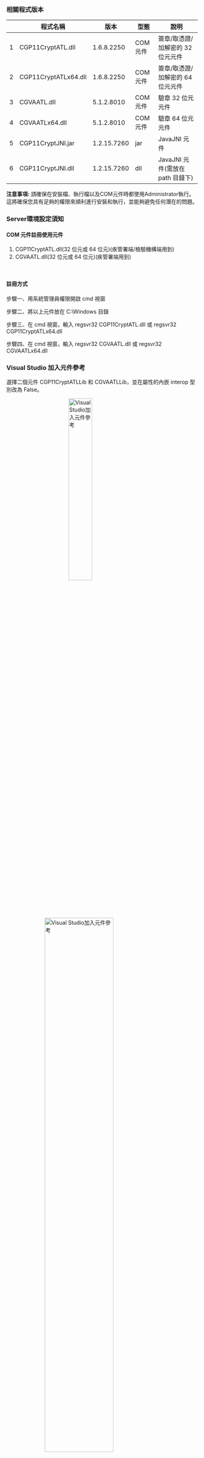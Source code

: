 ### 相關程式版本
<table class="grid rwd-table">
  <thead>
    <tr>
      <th></th>
      <th>程式名稱</th>
      <th>版本</th>
      <th>型態</th>
      <th>說明</th>
    </tr>
  </thead>
  <tbody>
    <tr>
      <td>1</td>
      <td>CGP11CryptATL.dll</td>
      <td>1.6.8.2250</td>
      <td>COM 元件</td>
      <td>簽章/取憑證/加解密的 32 位元元件</td>
    </tr>
    <tr>
      <td>2</td>
      <td>CGP11CryptATLx64.dll</td>
      <td>1.6.8.2250</td>
      <td>COM 元件</td>
      <td>簽章/取憑證/加解密的 64 位元元件</td>
    </tr>
    <tr>
      <td>3</td>
      <td>CGVAATL.dll</td>
      <td>5.1.2.8010</td>
      <td>COM 元件</td>
      <td>驗章 32 位元元件</td>
    </tr>
    <tr>
      <td>4</td>
      <td>CGVAATLx64.dll</td>
      <td>5.1.2.8010</td>
      <td>COM 元件</td>
      <td>驗章 64 位元元件</td>
    </tr>
    <tr>
      <td>5</td>
      <td>CGP11CryptJNI.jar</td>
      <td>1.2.15.7260</td>
      <td>jar</td>
      <td>JavaJNI 元件</td>
    </tr>
    <tr>
      <td>6</td>
      <td>CGP11CryptJNI.dll</td>
      <td>1.2.15.7260</td>
      <td>dll</td>
      <td>JavaJNI 元件(需放在 path 目錄下)</td>
    </tr>
  </tbody>
</table>

**注意事項:**
請確保在安裝檔、執行檔以及COM元件時都使用Administrator執行。這將確保您具有足夠的權限來順利進行安裝和執行，並能夠避免任何潛在的問題。
<br>

### Server環境設定須知
#### COM 元件註冊使用元件
1. CGP11CryptATL.dll(32 位元或 64 位元)(疾管署端/檢驗機構端用到)
2. CGVAATL.dll(32 位元或 64 位元)(疾管署端用到)
<br>

#### 註冊方式
步驟一、用系統管理員權限開啟 cmd 視窗

步驟二、將以上元件放在 C:\Windows 目錄

步驟三、在 cmd 視窗，輸入 regsvr32 CGP11CryptATL.dll 或 regsvr32 CGP11CryptATLx64.dll

步驟四、在 cmd 視窗，輸入 regsvr32 CGVAATL.dll 或 regsvr32 CGVAATLx64.dll
<br>

### Visual Studio 加入元件參考
<div style="clear:both;">
<p>選擇二個元件 CGP11CryptATLLib 和 CGVAATLLib，並在屬性的內嵌 interop 型別改為 False。</p>
<img class="figure-img img-responsive img-rounded center-block" src="Visual Studio加入元件參考1.png" alt="Visual Studio加入元件參考" style="display: block;margin-left: auto;margin-right: auto;width: 35%;"/>

<img class="figure-img img-responsive img-rounded center-block" src="Visual Studio加入元件參考2.png" alt="Visual Studio加入元件參考" style="display: block;margin-left: auto;margin-right: auto;width: 60%;"/>
</div>
<br>

### Visual Studio 組態管理員
<div style="clear:both;">
<p>若參考的是 32 位元元件，請在組態管理員新增 x86 平台，並指定 x86 平台。若參考的是 64 位元元件，請在組態管理員新增 x64 平台，並指定 x64 平台。</p>
<img class="figure-img img-responsive img-rounded center-block" src="Visual Studio加入元件參考3.png" alt="Visual Studio加入元件參考" style="display: block;margin-left: auto;margin-right: auto;width: 60%;"/>
</div>
<br>

### JavaJNI 使用元件
#### CGP11CryptJNI.dll(32 位元或 64 位元)(檢驗機構端用到)請根據作業系統的位元版本，決定放 32 或 64 位元 dll，放在 C:\Windows
#### CGP11CryptJNI.jar 
<br>

### CGP11CryptATL元件API
**CGP11CryptATL 參數符號** 


#### Common Flags

<table class="grid rwd-table">
  <tr>
    <td>參數符號</td>
    <td>對應值</td>
  </tr>
    <tr>
    <td>CG_FLAG_DETACHMSG</td>
    <td>0x00004000</td>
  </tr>
  <tr>
    <td>CG_ALGOR_SHA256</td>
    <td>0x04</td>
  </tr>
</table>
<br>

#### Key Generation Flags

<table class="grid rwd-table">
  <tr>
    <td>參數符號</td>
    <td>對應值</td>
  </tr>
 <tr>
    <td>CG_KU_NON_REPUDIATION</td>
    <td>0x0040</td>
  </tr>
</table>
<br>



#### CryptParsePKCS12

<table class="grid rwd-table">
  <tr>
    <td><strong>函式宣告</strong></td>
    <td>int CryptParsePKCS12 (string pfxpath, string bpass, string bkeypass);</td>
  </tr>
  <tr>
    <td><strong>函式說明</strong></td>
    <td>解析 PFX 格式之憑證檔</td>
  </tr>
  <tr>
    <td><strong>參數</strong></td>
    <td>
      <ul>
        <li>pfxpath: [in] PFX 檔案路徑</li>
        <li>bpass: [in] PFX 的密碼</li>
        <li>strKeyPass: [in] 金鑰密碼<br>解開私鑰的密碼。若私鑰為未加密過的 key，則此欄位應為 NULL。</li>
      </ul>
    </td>
  </tr>
  <tr>
    <td><strong>回傳值</strong></td>
    <td>執行結果。</td>
  </tr>
  <tr>
    <td><strong>錯誤訊息處理</strong></td>
    <td>呼叫 GetErrorCode 回傳錯誤代碼。</td>
  </tr>
  <tr>
    <td><strong>其他回傳值</strong></td>
    <td>請參考 ErrorCode。</td>
  </tr>
  <tr>
    <td><strong>參考</strong></td>
    <td></td>
  </tr>
</table>
<br>


#### P12Sign

<table class="grid rwd-table">
  <tr>
    <td><strong>函式宣告</strong></td>
    <td>string P12Sign(string pfxpath, string password, string data, int iFlags, int iKeyUsage, int iHashFlag);</td>
  </tr>
  <tr>
    <td><strong>函式說明</strong></td>
    <td>取 PFX 憑證中的金鑰作簽章</td>
  </tr>
  <tr>
    <td><strong>參數</strong></td>
    <td>
      <ul>
        <li>pfxpath: [in] PFX 路徑</li>
        <li>password: [in] PFX 保護密碼</li>
        <li>data: [in] 欲簽章的資料</li>
        <li>iFlags: [in] 簽章參數。<br>
          附加憑證選項:<br>
          (預設:加入簽章憑證)<br>
          - CG_FLAG_CERT_NOATTACH: 不加入憑證<br>
          - CG_FLAG_CERT_ATTACHALL: 加入憑證路徑上的所有憑證<br>
          簽章原始訊息選項:<br>
          (預設:加入原始訊息)<br>
          - CG_FLAG_DETACHMSG: 不加入簽章原始訊息<br>
          不同選項的參數值可以 bit-wise OR 組合使用，但同一選項內的參數值不可同時使用。</li>
        <li>iKeyUsage: [in] 金鑰使用方式<br>
          - CG_KU_DIGITAL_SIGNATURE<br>
          - CG_KU_NON_REPUDIATION<br>
          - CG_KU_KEY_ENCIPHERMENT<br>
          - CG_KU_DATA_ENCIPHERMENT<br>
          - CG_KU_KEY_AGREEMENT<br>
          - CG_KU_KEY_CERT_SIGN<br>
          - CG_KU_CRL_SIGN<br>
          - CG_KU_ENCIPHER_ONLY<br>
          - CG_KU_DECIPHER_ONLY<br>
          不同選項的參數值可以 bit-wise OR 組合使用，但同一選項內的參數值不可同時使用，預設值為不指定。</li>
        <li>iHashFlag: [in] 指定待簽資料所使用的雜湊演算法<br>
          預設填 0 為 CG_ALGOR_SHA1<br>
          - CG_ALGOR_MD5: 0x01<br>
          - CG_ALGOR_SHA1 : 0x02<br>
          - CG_ALGOR_SHA256: 0x04<br>
          - CG_ALGOR_SHA384: 0x05<br>
          - CG_ALGOR_SHA512: 0x06</li>
      </ul>
    </td>
  </tr>
  <tr>
    <td><strong>回傳值</strong></td>
    <td>簽章值</td>
  </tr>
  <tr>
    <td><strong>錯誤訊息處理</strong></td>
    <td>呼叫 GetErrorCode 回傳錯誤代碼。<br>CG_RTN_SUCCESS: 成功<br>其他回傳值請參考 ErrorCode。</td>
  </tr>
  <tr>
    <td><strong>參考</strong></td>
    <td></td>
  </tr>
</table>
<br>

#### CGCrypt_CertGetSubjectDirectoryAttrs

<table class="grid rwd-table">
  <tr>
    <td><strong>函式宣告</strong></td>
    <td>String CGCrypt_CertGetSubjectDirectoryAttrs (string sCert, string sOID, int iFlags);</td>
  </tr>
  <tr>
    <td><strong>函式說明</strong></td>
    <td>根據 OID 取得憑證擴充欄位資訊。</td>
  </tr>
  <tr>
    <td><strong>參數</strong></td>
    <td>
      <ul>
        <li>sCert: [in] base64 格式的 X509 憑證。</li>
        <li>sOID: [in] oid 字串。</li>
        <li>iFlags: [in] 保留參數，填 0。</li>
      </ul>
    </td>
  </tr>
  <tr>
    <td><strong>回傳值</strong></td>
    <td>憑證擴充欄位資訊</td>
  </tr>
  <tr>
    <td><strong>錯誤訊息處理</strong></td>
    <td>呼叫 GetErrorCode 回傳錯誤代碼。<br>其他回傳值請參考 ErrorCode。</td>
  </tr>
  <tr>
    <td><strong>參考</strong></td>
    <td></td>
  </tr>
</table>
<br>




### CGP11CryptJNI 元件 API

#### P12Sign

<table class="grid rwd-table">
  <tr>
    <td><strong>函式宣告</strong></td>
    <td>String P12Sign(String pfxpath, String password, byte[] data, int iFlags, int iKeyUsage, int iHashFlag);</td>
  </tr>
  <tr>
    <td><strong>函式說明</strong></td>
    <td>取 PFX 憑證中的金鑰作簽章</td>
  </tr>
  <tr>
    <td><strong>參數</strong></td>
    <td>
      <ul>
        <li>pfxpath: [in] PFX 路徑</li>
        <li>password: [in] PFX 保護密碼</li>
        <li>data: [in] 欲簽章的資料</li>
        <li>iFlags: [in] 簽章參數。<br>
          附加憑證選項:(預設:加入簽章憑證)<br>
          - CG_FLAG_CERT_NOATTACH: 不加入憑證<br>
          - CG_FLAG_CERT_ATTACHALL: 加入憑證路徑上的所有憑證<br>
          原始訊息選項:(預設:加入原始訊息)<br>
          - CG_FLAG_DETACHMSG: 不加入簽章原始訊息<br>
          不同選項的參數值可以 bit-wise OR 組合使用，但同一選項內的參數值不可同時使用。</li>
        <li>iKeyUsage: [in] 金鑰使用方式<br>
          - CG_KU_DIGITAL_SIGNATURE<br>
          - CG_KU_NON_REPUDIATION<br>
          - CG_KU_KEY_ENCIPHERMENT<br>
          - CG_KU_DATA_ENCIPHERMENT<br>
          - CG_KU_KEY_AGREEMENT<br>
          - CG_KU_KEY_CERT_SIGN<br>
          - CG_KU_CRL_SIGN<br>
          - CG_KU_ENCIPHER_ONLY<br>
          - CG_KU_DECIPHER_ONLY<br>
          不同選項的參數值可以 bit-wise OR 組合使用，但同一選項內的參數值不可同時使用，預設值為不指定。</li>
        <li>iHashFlag: [in] 指定待簽資料所使用的雜湊演算法。<br>
          預設填 0 為 CG_ALGOR_SHA1<br>
          - CG_ALGOR_MD5: 0x01<br>
          - CG_ALGOR_SHA1: 0x02<br>
          - CG_ALGOR_SHA256: 0x04<br>
          - CG_ALGOR_SHA384: 0x05<br>
          - CG_ALGOR_SHA512: 0x06</li>
      </ul>
    </td>
  </tr>
  <tr>
    <td><strong>回傳值</strong></td>
    <td>簽章值</td>
  </tr>
  <tr>
    <td><strong>錯誤訊息處理</strong></td>
    <td>呼叫 GetErrorCode 回傳錯誤代碼。<br>
      其他回傳值請參考 ErrorCode。</td>
  </tr>
  <tr>
    <td><strong>參考</strong></td>
    <td></td>
  </tr>
</table>
<br>

#### CryptParsePKCS12

<table class="grid rwd-table">
  <tr>
    <td><strong>函式宣告</strong></td>
    <td>int CryptParsePKCS12(BSTR pfxpath, BSTR bpass, BSTR bkeypass);</td>
  </tr>
  <tr>
    <td><strong>函式說明</strong></td>
    <td>解析 PFX 格式之憑證檔</td>
  </tr>
  <tr>
    <td><strong>參數</strong></td>
    <td>
      pfxpath: [in] PFX 檔案路徑<br>
      bpass: [in] PFX 的密碼<br>
      bkeypass: [in] 金鑰密碼<br>
      解開私鑰的密碼。若私鑰為未加密過的 key，則此欄位應為 NULL。
    </td>
  </tr>
  <tr>
    <td><strong>回傳值</strong></td>
    <td>執行結果</td>
  </tr>
  <tr>
    <td><strong>錯誤訊息處理</strong></td>
    <td>回傳值請參考 ErrorCode。</td>
  </tr>
  <tr>
    <td><strong>參考</strong></td>
    <td></td>
  </tr>
</table>
<br>

#### 錯誤碼列表

<table class="grid rwd-table">
    <tr>
        <th>錯誤訊息代碼</th>
        <th>錯誤訊息提示</th>
        <th>說明</th>
    </tr>
     <tr>
            <td>0</td>
            <td>CG_RTN_SUCCESS</td>
            <td>成功</td>
        </tr>
        <tr>
            <td>5001</td>
            <td>CG_RTN_ERROR</td>
            <td>一般錯誤</td>
        </tr>
        <tr>
            <td>5002</td>
            <td>CG_RTN_MEMALLOC_ERROR</td>
            <td>配置記憶體發生錯誤</td>
        </tr>
        <tr>
            <td>5003</td>
            <td>CG_RTN_BUFFER_TOO_SMALL</td>
            <td>空間不足</td>
        </tr>
        <tr>
            <td>5004</td>
            <td>CG_RTN_FUNCTION_UNSUPPORT</td>
            <td>未支援功能</td>
        </tr>
        <tr>
            <td>5005</td>
            <td>CG_RTN_INVALID_PARAM</td>
            <td>錯誤的參數</td>
        </tr>
        <tr>
            <td>5006</td>
            <td>CG_RTN_INVALID_HANDLE</td>
            <td>錯誤的 handle</td>
        </tr>
        <tr>
            <td>5007</td>
            <td>CG_RTN_LIB_EXPIRE</td>
            <td>試用版期限已過</td>
        </tr>
        <tr>
            <td>5008</td>
            <td>CG_RTN_BASE64_ERROR</td>
            <td>Base64 編碼錯誤</td>
        </tr>
        <tr>
            <td>5010</td>
            <td>CG_RTN_CERT_NOT_FOUND</td>
            <td>無法在 MS CryptoAPI Database 中找到指定憑證</td>
        </tr>
        <tr>
            <td>5011</td>
            <td>CG_RTN_CERT_EXPIRED</td>
            <td>憑證已過期</td>
        </tr>
        <tr>
            <td>5012</td>
            <td>CG_RTN_CERT_NOT_YET_VALID</td>
            <td>憑證尚未合法,無法使用</td>
        </tr>
        <tr>
            <td>5013</td>
            <td>CG_RTN_CERT_EXPIRE_OR_NOT_YET_USE</td>
            <td>憑證可能過期或無法使用</td>
        </tr>
        <tr>
            <td>5014</td>
            <td>CG_RTN_CERT_DENIED</td>
            <td>憑證主旨錯誤</td>
        </tr>
        <tr>
            <td>5015</td>
            <td>CG_RTN_CERT_NOISSUER</td>
            <td>無法找到憑證發行者</td>
        </tr>
        <tr>
            <td>5016</td>
            <td>CG_RTN_CERT_BAD_SIGNATURE</td>
            <td>不合法的憑證簽章</td>
        </tr>
        <tr>
            <td>5017</td>
            <td>CG_RTN_CERT_INVALID_KEYUSAGE</td>
            <td>憑證用途(加解密,簽驗章)不合適</td>
        </tr>
        <tr>
            <td>5020</td>
            <td>CG_RTN_CERT_REVOKED</td>
            <td>憑證已撤銷</td>
        </tr>
        <tr>
            <td>5021</td>
            <td>CG_RTN_CERT_KEY_COMPROMISED</td>
            <td>憑證已撤銷(金鑰洩露)</td>
        </tr>
        <tr>
            <td>5022</td>
            <td>CG_RTN_CERT_CA_COMPROMISED</td>
            <td>憑證已撤銷(CA compromised)</td>
        </tr>
        <tr>
            <td>5023</td>
            <td>CG_RTN_CERT_AFFILIATION_CHANGED</td>
            <td>憑證已撤銷(聯盟已變更)</td>
        </tr>
        <tr>
            <td>5024</td>
            <td>CG_RTN_CERT_SUPERSEDED</td>
            <td>憑證已撤銷(已取代)</td>
        </tr>
        <tr>
            <td>5025</td>
            <td>CG_RTN_CERT_CESSATION</td>
            <td>憑證</td>
        </tr>
        <tr>
            <td>5026</td>
            <td>CG_RTN_CERT_HOLD</td>
            <td>憑證保留或暫禁</td>
        </tr>
        <tr>
            <td>5028</td>
            <td>CG_RTN_CERT_REMOVEFROMCRL</td>
            <td></td>
        </tr>
        <tr>
            <td>5030</td>
            <td>CG_RTN_CRL_EXPIRED</td>
            <td>CRL 已過期</td>
        </tr>
        <tr>
            <td>5031</td>
            <td>CG_RTN_CRL_NOT_YET_VALID</td>
            <td>不合法的 CRL</td>
        </tr>
        <tr>
            <td>5032</td>
            <td>CG_RTN_CRL_NOT_FOUND</td>
            <td>無法找到 CRL</td>
        </tr>
        <tr>
            <td>5034</td>
            <td>CG_RTN_CRL_BAD_SIGNATURE</td>
            <td>CRL 簽章值不合法</td>
        </tr>
        <tr>
            <td>5035</td>
            <td>CG_RTN_GET_DIGEST_ERROR</td>
            <td>Digest 錯誤</td>
        </tr>
        <tr>
            <td>5036</td>
            <td>CG_RTN_BAD_SIGNATURE</td>
            <td>不合法的簽章</td>
        </tr>
        <tr>
            <td>5037</td>
            <td>CG_RTN_BAD_CONTENT</td>
            <td>內容錯誤</td>
        </tr>
        <tr>
            <td>5038</td>
            <td>CG_RTN_BAD_CAPTCHA</td>
            <td>錯誤的驗證碼</td>
        </tr>
        <tr>
            <td>5040</td>
            <td>CG_RTN_INVALID_CERT</td>
            <td>憑證格式錯誤</td>
        </tr>
        <tr>
            <td>5041</td>
            <td>CG_RTN_INVALID_CRL</td>
            <td>CRL 格式錯誤</td>
        </tr>
        <tr>
            <td>5042</td>
            <td>CG_RTN_INVALID_PKCS7</td>
            <td>錯誤的 PKCS7 格式</td>
        </tr>
        <tr>
            <td>5043</td>
            <td>CG_RTN_INVALID_KEY</td>
            <td>Key 的格式錯誤</td>
        </tr>
        <tr>
            <td>5044</td>
            <td>CG_RTN_INVALID_CERTREQ</td>
            <td>不合法的 PKCS10 格式</td>
        </tr>
        <tr>
            <td>5045</td>
            <td>CG_RTN_INVALID_FORMAT</td>
            <td>不合適的格式</td>
        </tr>
        <tr>
            <td>5046</td>
            <td>CG_RTN_INVALID_PKCS12</td>
            <td>不合法的 PKCS12 格式</td>
        </tr>
        <tr>
            <td>5050</td>
            <td>CG_RTN_OBJ_NOT_FOUND</td>
            <td>找不到物件</td>
        </tr>
        <tr>
            <td>5051</td>
            <td>CG_RTN_PKCS7_NO_CONTENT</td>
            <td>PKCS7 不存在原文</td>
        </tr>
        <tr>
            <td>5052</td>
            <td>CG_RTN_PKCS7_NO_CERTIFICATE</td>
            <td>PKCS7 不存在憑證</td>
        </tr>
        <tr>
            <td>5053</td>
            <td>CG_RTN_PKCS7_NO_SIGNERINFO</td>
            <td>PKCS7 不存在 SINGERINFO</td>
        </tr>
        <tr>
            <td>5060</td>
            <td>CG_RTN_UNMATCH_CERT_KEY</td>
            <td>錯誤的憑證或金鑰</td>
        </tr>
        <tr>
            <td>5061</td>
            <td>CG_RTN_SIGN_ERROR</td>
            <td>簽章失敗</td>
        </tr>
        <tr>
            <td>5062</td>
            <td>CG_RTN_VERIFY_ERROR</td>
            <td>驗章失敗</td>
        </tr>
        <tr>
            <td>5063</td>
            <td>CG_RTN_ENCRYPT_ERROR</td>
            <td>加密失敗</td>
        </tr>
        <tr>
            <td>5064</td>
            <td>CG_RTN_DECRYPT_ERROR</td>
            <td>解密失敗</td>
        </tr>
        <tr>
            <td>5065</td>
            <td>CG_RTN_GENKEY_ERROR</td>
            <td>產生金鑰失敗</td>
        </tr>
        <tr>
            <td>5066</td>
            <td>CG_RTN_DELETE_USR_CERT_ERROR</td>
            <td>刪除使用者憑證錯誤</td>
        </tr>
        <tr>
            <td>5067</td>
            <td>CG_RTN_BAD_ALGID</td>
            <td>錯誤的演算法</td>
        </tr>
        <tr>
            <td>5070</td>
            <td>CG_RTN_OPERATION_CANCELED</td>
            <td>操作已關閉</td>
        </tr>
        <tr>
            <td>5071</td>
            <td>CG_RTN_PASSWD_INVALID</td>
            <td>密碼錯誤</td>
        </tr>
        <tr>
            <td>5072</td>
            <td>CG_RTN_SCARD_BLOCKED</td>
            <td>卡片鎖卡</td>
        </tr>
        <tr>
            <td>5073</td>
            <td>CG_RTN_REPLUG_TIMEOUT</td>
            <td>拔插逾時</td>
        </tr>
        <tr>
            <td>5074</td>
            <td>CG_RTN_DEVICE_DISABLED</td>
            <td>裝置已停用</td>
        </tr>
        <tr>
            <td>5080</td>
            <td>CG_RTN_XMLPARSE_ERROR</td>
            <td>無法剖析 XML 文件</td>
        </tr>
        <tr>
            <td>5081</td>
            <td>CG_RTN_XMLTAG_NOTFOUND</td>
            <td>無法在 XML 中找到指定的標籤名稱</td>
        </tr>
        <tr>
            <td>5901</td>
            <td>CG_RTN_UNICODE_ERROR</td>
            <td>轉型失敗</td>
        </tr>
        <tr>
            <td>5902</td>
            <td>CG_RTN_FILE_NOT_FOUND</td>
            <td>找不到檔案</td>
        </tr>
        <tr>
            <td>5903</td>
            <td>CG_RTN_PATH_NOT_FOUND</td>
            <td>不存在的路徑</td>
        </tr>
        <tr>
            <td>5904</td>
            <td>CG_RTN_BAD_NETPATH</td>
            <td>不存在的網路路徑</td>
        </tr>
        <tr>
            <td>5905</td>
            <td>CG_RTN_LOGON_FAILURE</td>
            <td>登入失敗</td>
        </tr>
        <tr>
            <td>5906</td>
            <td>CG_RTN_ACCESS_DENIED</td>
            <td>不符權限</td>
        </tr>
        <tr>
            <td>5909</td>
            <td>CG_RTN_BAD_PASSWD</td>
            <td>錯誤的密碼</td>
        </tr>
        <tr>
            <td>5504</td>
            <td>CG_RTN_SOCKET_RECV_ERROR</td>
            <td></td>
        </tr>
        <tr>
            <td>5505</td>
            <td>CG_RTN_SOCKET_CLOSED</td>
            <td></td>
        </tr>
        <tr>
            <td>9001</td>
            <td>CGP11_RTN_CANCEL</td>
            <td>中斷</td>
        </tr>
        <tr>
            <td>9002</td>
            <td>CGP11_RTN_HOST_MEMORY</td>
            <td>記憶體錯誤</td>
        </tr>
        <tr>
            <td>9003</td>
            <td>CGP11_RTN_SLOT_ID_INVALID</td>
            <td>Slot Id 不存在</td>
        </tr>
        <tr>
            <td>9004</td>
            <td>CGP11_RTN_GENERAL_ERROR</td>
            <td>一般錯誤</td>
        </tr>
        <tr>
            <td>9005</td>
            <td>CGP11_RTN_FUNCTION_FAILED</td>
            <td>函數失敗</td>
        </tr>
        <tr>
            <td>9006</td>
            <td>CGP11_RTN_ARGUMENTS_BAD</td>
            <td></td>
        </tr>
        <tr>
            <td>9007</td>
            <td>CGP11_RTN_NO_EVENT</td>
            <td></td>
        </tr>
        <tr>
            <td>9008</td>
            <td>CGP11_RTN_NEED_TO_CREATE_THREADS</td>
            <td></td>
        </tr>
        <tr>
            <td>9009</td>
            <td>CGP11_RTN_CANT_LOCK</td>
            <td></td>
        </tr>
        <tr>
            <td>9010</td>
            <td>CGP11_RTN_ATTRIBUTE_READ_ONLY</td>
            <td></td>
        </tr>
        <tr>
            <td>9011</td>
            <td>CGP11_RTN_ATTRIBUTE_SENSITIVE</td>
            <td></td>
        </tr>
        <tr>
            <td>9012</td>
            <td>CGP11_RTN_ATTRIBUTE_TYPE_INVALID</td>
            <td></td>
        </tr>
        <tr>
            <td>9013</td>
            <td>CGP11_RTN_ATTRIBUTE_VALUE_INVALID</td>
            <td></td>
        </tr>
        <tr>
            <td>9014</td>
            <td>CGP11_RTN_DATA_INVALID</td>
            <td></td>
        </tr>
        <tr>
            <td>9015</td>
            <td>CGP11_RTN_DATA_LEN_RANGE</td>
            <td></td>
        </tr>
        <tr>
            <td>9016</td>
            <td>CGP11_RTN_DEVICE_ERROR</td>
            <td>裝置不存在</td>
        </tr>
        <tr>
            <td>9017</td>
            <td>CGP11_RTN_DEVICE_MEMORY</td>
            <td></td>
        </tr>
        <tr>
            <td>9018</td>
            <td>CGP11_RTN_DEVICE_REMOVED</td>
            <td>裝置已拔除</td>
        </tr>
        <tr>
            <td>9019</td>
            <td>CGP11_RTN_ENCRYPTED_DATA_INVALID</td>
            <td></td>
        </tr>
        <tr>
            <td>9020</td>
            <td>CGP11_RTN_ENCRYPTED_DATA_LEN_RANGE</td>
            <td>被加密資料長度錯誤</td>
        </tr>
        <tr>
            <td>9021</td>
            <td>CGP11_RTN_FUNCTION_CANCELED</td>
            <td></td>
        </tr>
        <tr>
            <td>9022</td>
            <td>CGP11_RTN_FUNCTION_NOT_PARALLEL</td>
            <td></td>
        </tr>
        <tr>
            <td>9023</td>
            <td>CGP11_RTN_FUNCTION_NOT_SUPPORTED</td>
            <td></td>
        </tr>
        <tr>
            <td>9024</td>
            <td>CGP11_RTN_KEY_HANDLE_INVALID</td>
            <td>指定的金鑰不存在</td>
        </tr>
        <tr>
            <td>9025</td>
            <td>FCGP11_RTN_KEY_SIZE_RANGE</td>
            <td></td>
        </tr>
        <tr>
            <td>9026</td>
            <td>CGP11_RTN_KEY_TYPE_INCONSISTENT</td>
            <td></td>
        </tr>
        <tr>
            <td>9027</td>
            <td>CGP11_RTN_KEY_NOT_NEEDED</td>
            <td></td>
        </tr>
        <tr>
            <td>9028</td>
            <td>CGP11_RTN_KEY_CHANGED</td>
            <td></td>
        </tr>
        <tr>
            <td>9029</td>
            <td>CGP11_RTN_KEY_NEEDED</td>
            <td></td>
        </tr>
        <tr>
            <td>9030</td>
            <td>CGP11_RTN_KEY_INDIGESTIBLE</td>
            <td></td>
        </tr>
        <tr>
            <td>9031</td>
            <td>CGP11_RTN_KEY_FUNCTION_NOT_PERMITTED</td>
            <td></td>
        </tr>
        <tr>
            <td>9032</td>
            <td>CGP11_RTN_KEY_NOT_WRAPPABLE</td>
            <td></td>
        </tr>
        <tr>
            <td>9033</td>
            <td>CGP11_RTN_KEY_UNEXTRACTABLE</td>
            <td></td>
        </tr>
        <tr>
            <td>9034</td>
            <td>CGP11_RTN_MECHANISM_INVALID</td>
            <td>指定的機制不存在</td>
        </tr>
        <tr>
            <td>9035</td>
            <td>CGP11_RTN_MECHANISM_PARAM_INVALID</td>
            <td></td>
        </tr>
        <tr>
            <td>9036</td>
            <td>CGP11_RTN_OBJECT_HANDLE_INVALID</td>
            <td>指定的物件不存在</td>
        </tr>
        <tr>
            <td>9037</td>
            <td>CGP11_RTN_OPERATION_ACTIVE</td>
            <td></td>
        </tr>
        <tr>
            <td>9038</td>
            <td>CGP11_RTN_OPERATION_NOT_INITIALIZED</td>
            <td></td>
        </tr>
        <tr>
            <td>9039</td>
            <td>CGP11_RTN_PIN_INCORRECT</td>
            <td>PIN 碼錯誤</td>
        </tr>
        <tr>
            <td>9040</td>
            <td>CGP11_RTN_PIN_INVALID</td>
            <td>Pkcs#11 PIN 碼未設定</td>
        </tr>
        <tr>
            <td>9041</td>
            <td>CGP11_RTN_PIN_LEN_RANGE</td>
            <td>PIN 碼錯誤</td>
        </tr>
        <tr>
            <td>9042</td>
            <td>CGP11_RTN_PIN_EXPIRED</td>
            <td></td>
        </tr>
        <tr>
            <td>9043</td>
            <td>CGP11_RTN_PIN_LOCKED</td>
            <td>PIN 碼錯誤次數超過裝置設定次數</td>
        </tr>
        <tr>
            <td>9044</td>
            <td>CGP11_RTN_SESSION_CLOSED</td>
            <td>與裝置的連線結束</td>
        </tr>
        <tr>
            <td>9045</td>
            <td>CGP11_RTN_SESSION_COUNT</td>
            <td>與裝置的連線次數</td>
        </tr>
        <tr>
            <td>9046</td>
            <td>CGP11_RTN_SESSION_HANDLE_INVALID</td>
            <td>指定的連線不存在</td>
        </tr>
        <tr>
            <td>9047</td>
            <td>CGP11_RTN_SESSION_PARALLEL_NOT_SUPPORTED</td>
            <td></td>
        </tr>
        <tr>
            <td>9048</td>
            <td>CGP11_RTN_SESSION_READ_ONLY</td>
            <td></td>
        </tr>
        <tr>
            <td>9049</td>
            <td>CGP11_RTN_SESSION_EXISTS</td>
            <td>指定的連線已存在</td>
        </tr>
        <tr>
            <td>9050</td>
            <td>CGP11_RTN_SESSION_READ_ONLY_EXISTS</td>
            <td></td>
        </tr>
        <tr>
            <td>9051</td>
            <td>CGP11_RTN_SESSION_READ_WRITE_EXISTS</td>
            <td></td>
        </tr>
        <tr>
            <td>9052</td>
            <td>CGP11_RTN_SIGNATURE_INVALID</td>
            <td></td>
        </tr>
        <tr>
            <td>9053</td>
            <td>CGP11_RTN_SIGNATURE_LEN_RANGE</td>
            <td></td>
        </tr>
        <tr>
            <td>9054</td>
            <td>CGP11_RTN_TEMPLATE_INCOMPLETE</td>
            <td></td>
        </tr>
        <tr>
            <td>9055</td>
            <td>CGP11_RTN_TEMPLATE_INCONSISTENT</td>
            <td></td>
        </tr>
        <tr>
            <td>9056</td>
            <td>CGP11_RTN_TOKEN_NOT_PRESENT</td>
            <td>裝置不存在</td>
        </tr>
        <tr>
            <td>9057</td>
            <td>CGP11_RTN_TOKEN_NOT_RECOGNIZED</td>
            <td></td>
        </tr>
        <tr>
            <td>9058</td>
            <td>CGP11_RTN_TOKEN_WRITE_PROTECTED</td>
            <td>對裝置作寫的動作時所使用的權限錯誤，可能是 SO Pin 錯誤或指定的裝置不可寫入</td>
        </tr>
        <tr>
            <td>9059</td>
            <td>CGP11_RTN_UNWRAPPING_KEY_HANDLE_INVALID</td>
            <td></td>
        </tr>
        <tr>
            <td>9060</td>
            <td>CGP11_RTN_UNWRAPPING_KEY_SIZE_RANGE</td>
            <td></td>
        </tr>
        <tr>
            <td>9061</td>
            <td>CGP11_RTN_UNWRAPPING_KEY_TYPE_INCONSISTENT</td>
            <td></td>
        </tr>
        <tr>
            <td>9062</td>
            <td>CGP11_RTN_USER_ALREADY_LOGGED_IN</td>
            <td>已登入裝置</td>
        </tr>
        <tr>
            <td>9063</td>
            <td>CGP11_RTN_USER_NOT_LOGGED_IN</td>
            <td>未登入裝置</td>
        </tr>
        <tr>
            <td>9064</td>
            <td>CGP11_RTN_USER_PIN_NOT_INITIALIZED</td>
            <td></td>
        </tr>
        <tr>
            <td>9065</td>
            <td>CGP11_RTN_USER_TYPE_INVALID</td>
            <td></td>
        </tr>
        <tr>
            <td>9066</td>
            <td>CGP11_RTN_USER_ANOTHER_ALREADY_LOGGED_IN</td>
            <td></td>
        </tr>
        <tr>
            <td>9067</td>
            <td>CGP11_RTN_USER_TOO_MANY_TYPES</td>
            <td></td>
        </tr>
        <tr>
            <td>9068</td>
            <td>CGP11_RTN_WRAPPED_KEY_INVALID</td>
            <td></td>
        </tr>
        <tr>
            <td>9069</td>
            <td>CGP11_RTN_WRAPPED_KEY_LEN_RANGE</td>
            <td></td>
        </tr>
        <tr>
            <td>9070</td>
            <td>CGP11_RTN_WRAPPING_KEY_HANDLE_INVALID</td>
            <td></td>
        </tr>
        <tr>
            <td>9071</td>
            <td>CGP11_RTN_WRAPPING_KEY_SIZE_RANGE</td>
            <td></td>
        </tr>
        <tr>
            <td>9072</td>
            <td>CGP11_RTN_WRAPPING_KEY_TYPE_INCONSISTENT</td>
            <td></td>
        </tr>
        <tr>
            <td>9073</td>
            <td>CGP11_RTN_RANDOM_SEED_NOT_SUPPORTED</td>
            <td></td>
        </tr>
        <tr>
            <td>9074</td>
            <td>CGP11_RTN_RANDOM_NO_RNG</td>
            <td></td>
        </tr>
        <tr>
            <td>9075</td>
            <td>CGP11_RTN_BUFFER_TOO_SMALL</td>
            <td>緩衝區不夠</td>
        </tr>
        <tr>
            <td>9076</td>
            <td>CGP11_RTN_SAVED_STATE_INVALID</td>
            <td></td>
        </tr>
        <tr>
            <td>9077</td>
            <td>CGP11_RTN_INFORMATION_SENSITIVE</td>
            <td></td>
        </tr>
        <tr>
            <td>9078</td>
            <td>CGP11_RTN_STATE_UNSAVEABLE</td>
            <td></td>
        </tr>
        <tr>
            <td>9079</td>
            <td>CGP11_RTN_CRYPTOKI_NOT_INITIALIZED</td>
            <td></td>
        </tr>
        <tr>
            <td>9080</td>
            <td>CGP11_RTN_CRYPTOKI_ALREADY_INITIALIZED</td>
            <td></td>
        </tr>
        <tr>
            <td>9081</td>
            <td>CGP11_RTN_MUTEX_BAD</td>
            <td></td>
        </tr>
        <tr>
            <td>9082</td>
            <td>CGP11_RTN_MUTEX_NOT_LOCKED</td>
            <td></td>
        </tr>
        <tr>
            <td>9083</td>
            <td>CGP11_RTN_VENDOR_DEFINED</td>
            <td></td>
        </tr>
        <tr>
            <td>9100</td>
            <td>CGP11_RTN_OBJECT_NOT_EXIST</td>
            <td>指定的物件不存在</td>
        </tr>
        <tr>
            <td>9101</td>
            <td>CGP11_RTN_OBJECT_EXIST</td>
            <td>指定的物件已存在</td>
        </tr>
        <tr>
            <td>9102</td>
            <td>CGP11_RTN_OBJECT_HAS_PROBLEM</td>
            <td>裝置中有兩個相同的物件</td>
        </tr>
        <tr>
            <td>9110</td>
            <td>CGP11_RTN_LOAD_LIBRARY_FAIL</td>
            <td></td>
        </tr>
        <tr>
            <td>9111</td>
            <td>CGP11_RTN_LIBRARY_NOT_LOAD</td>
            <td></td>
        </tr>
        <tr>
            <td>9999</td>
            <td>CGP11_RTN_UNKNOW_ERROR</td>
            <td></td>
        </tr>
</table>


### CGVAATL 元件 API
#### VA_ServerAddURL
<table class="grid rwd-table">
    <tr>
        <td colspan="2">VA_ServerAddURL(CGVAAccount, CGVAPass, CGVAURL, LogMsg)</td>
    </tr>
    <tr>
        <th>函式說明</th>
        <td>連接並登入位於 CGVAURL 的 VA Server</td>
    </tr>
    <tr>
        <th>參數</th>
        <td>
            <ul>
                <li>CGVAAccount：有權限使用 VA Server 帳號。</li>
                <li>CGVAPass：VA Server 帳號的密碼。</li>
                <li>CGVAURL：VA Server 位址。</li>
                <li>LogMsg：訊息欄位，用以存放要記錄的訊息（例如IP）或說明資訊。預設值為空字串。</li>
            </ul>
        </td>
    </tr>
    <tr>
        <th>回傳值</th>
        <td>0 代表連線成功，非 0 就代表連線失敗。</td>
    </tr>
    <tr>
        <th>錯誤訊息處理</th>
        <td>失敗，請使用 錯誤! 找不到參照來源。取得系統回傳訊息。</td>
    </tr>
</table>
<br>

#### setRtnFields()

<table class="grid rwd-table">
    <tr>
        <td colspan="2">void setRtnFields(string fields)</td>
    </tr>
    <tr>
        <th>函式說明</th>
        <td>設定要 VA 回傳的參數。</td>
    </tr>
    <tr>
        <th>參數</th>
        <td>fields：要回傳的參數，參數之間用","分隔開。<br>
            可指定下列值 subject, serial, cert, signeddata, userid, issuer, notbefore, notafter, certhash, extraid, cardtype, cardrank, transid, translogid。
        </td>
    </tr>
    <tr>
        <th>回傳值</th>
        <td>無</td>
    </tr>
</table>
<br>

#### VA_VerifySign

<table class="grid rwd-table">
    <tr>
        <td colspan="2">int VA_VerifySign(string sSignature, string sData, int iBinary, int date, string sUserId)</td>
    </tr>
    <tr>
        <th>函式說明</th>
        <td>憑證登入驗章，身份認證程序：<br>
        1. 檢查憑證是否為應用程式認可的 CA 所發行。<br>
        2. 驗證認證訊息的簽章值是否正確。<br>
        3. 驗證 CR Token 是否存在系統中。<br>
        4. 檢查憑證有效性(時間及 CRL)。(option)<br>
        5. 檢查該帳號與憑證是否已在 VA 註冊過。(option)<br>
        6. 儲存登入紀錄(LoginLog) (option)。</td>
    </tr>
    <tr>
        <th>參數</th>
        <td>
            sSignature：簽章值。<br>
            sData：簽章原文。若為空字串，則程式自動驗證簽章內之(字串)原文，並回傳原文。<br>
            iBinary：預設為 0，若為 1 表示原文為二位元資料經 base64 編碼過。<br>
            date：要驗簽章的時間，要驗過往簽章時使用。<br>
            sUserId：使用者 ID。當有些系統必須輸入 ID 來搜尋使用者憑證時使用。
        </td>
    </tr>
    <tr>
        <th>回傳值</th>
        <td>0 成功<br>
        成功後，若有設定 setRtnFields() 回傳值，可使用 VA_GetCert() 取得憑證</td>
    </tr>
    <tr>
        <th>錯誤訊息處理</th>
        <td>若失敗請使用 VA_GetErrorMsg() 取得錯誤訊息</td>
    </tr>
</table>
<br>

#### VA_GetErrorMsg

<table class="grid rwd-table">
    <tr>
        <td colspan="2">string VA_GetErrorMsg(int iType)</td>
    </tr>
    <tr>
        <th>函式說明</th>
        <td>取得系統回傳訊息說明。</td>
    </tr>
    <tr>
        <th>參數</th>
        <td>iType：訊息種類。可不傳此參數，預設值為伺服器訊息。CHINESE_ERROR_MSG：中文訊息，ENGLISH_ERROR_MSG：英文訊息。SERVLET_ERROR_MSG：伺服器訊息（英文）。可用”|” 同時顯示中文訊
息+伺服器訊息，或英文訊息+伺服器訊息。</td>
    </tr>
    <tr>
        <th>回傳值</th>
        <td>訊息說明。</td>
    </tr>
    <tr>
        <th>備註</th>
        <td>必須先使用其他函式成功後，才能使用本函式。</td>
    </tr>
</table>
<br>

#### 錯誤碼列表

<table class="grid rwd-table">
        <tr>
            <th>代碼</th>
            <th>中文訊息</th>
            <th>英文訊息</th>
        </tr>
        <tr>
            <td>0</td>
            <td>成功。</td>
            <td>Success!</td>
        </tr>
        <tr>
            <td>5001</td>
            <td>一般錯誤。</td>
            <td>General error!</td>
        </tr>
        <tr>
            <td>5002</td>
            <td>配置記憶體發生錯誤。</td>
            <td>Memory Allocation Error!</td>
        </tr>
        <tr>
            <td>5003</td>
            <td>記憶體緩衝區太小。</td>
            <td>Buffer too small.</td>
        </tr>
        <tr>
            <td>5004</td>
            <td>未支援函式。</td>
            <td>Function not support.</td>
        </tr>
        <tr>
            <td>5005</td>
            <td>錯誤的參數。</td>
            <td>Invalid parameter!</td>
        </tr>
        <tr>
            <td>5006</td>
            <td>無效的 handle。</td>
            <td>Invalid handle</td>
        </tr>
        <tr>
            <td>5007</td>
            <td>試用版期限已過。</td>
            <td>TrialVersion Library is expired!</td>
        </tr>
        <tr>
            <td>5008</td>
            <td>Base64 編碼錯誤。</td>
            <td>Base64 Encoding Error</td>
        </tr>
        <tr>
            <td>5010</td>
            <td>無法在 MS CryptoAPI Database 中找到指定憑證。</td>
            <td>Certificate not found in MS CryptoAPI Database!</td>
        </tr>
        <tr>
            <td>5011</td>
            <td>憑證已過期。</td>
            <td>Certificate is expired!</td>
        </tr>
        <tr>
            <td>5012</td>
            <td>憑證尚未合法，無法使用。</td>
            <td>Certificate can not be used now!</td>
        </tr>
        <tr>
            <td>5013</td>
            <td>憑證可能過期或無法使用。</td>
            <td>Some certificates are expired, some can not be used now!</td>
        </tr>
        <tr>
            <td>5014</td>
            <td>憑證主旨錯誤。</td>
            <td>Certificate subject not match!</td>
        </tr>
        <tr>
            <td>5015</td>
            <td>無法找到憑證發行者。</td>
            <td>Unable to find certificate issuer!</td>
        </tr>
        <tr>
            <td>5016</td>
            <td>不合法的憑證簽章。</td>
            <td>Certificate signature is invalid!</td>
        </tr>
        <tr>
            <td>5017</td>
            <td>憑證用途（加解密或簽驗章）不合適。</td>
            <td>Invalid certificate key usage!</td>
        </tr>
        <tr>
            <td>5020</td>
            <td>憑證已撤銷。</td>
            <td>Certificate is revoked!</td>
        </tr>
        <tr>
            <td>5021</td>
            <td>憑證已撤銷（金鑰洩露）。</td>
            <td>Certificate is revoked (key compromised)</td>
        </tr>
        <tr>
            <td>5022</td>
            <td>憑證已撤銷（CA compromised）。</td>
            <td>Certificate is revoked (CA compromised)</td>
        </tr>
        <tr>
            <td>5023</td>
            <td>憑證已撤銷（聯盟已變更）。</td>
            <td>Certificate is revoked (affiliation changed)</td>
        </tr>
        <tr>
            <td>5024</td>
            <td>憑證已撤銷（已取代）。</td>
            <td>Certificate is revoked (superseded)</td>
        </tr>
        <tr>
            <td>5025</td>
            <td>憑證已撤銷（已停止）。</td>
            <td>Certificate is revoked (cessation)</td>
        </tr>
        <tr>
            <td>5026</td>
            <td>憑證保留或暫禁。</td>
            <td>Certificate is revoked (hold)</td>
        </tr>
        <tr>
            <td>5028</td>
            <td>憑證己撤銷（凍結）。</td>
            <td>Certificate is revoked (hold)</td>
        </tr>
        <tr>
            <td>5030</td>
            <td>CRL 已過期。</td>
            <td>CRL expired</td>
        </tr>
        <tr>
            <td>5031</td>
            <td>不合法的 CRL。</td>
            <td>CRL not yet valid</td>
        </tr>
        <tr>
            <td>5032</td>
            <td>無法找到 CRL。</td>
            <td>CRL not found</td>
        </tr>
        <tr>
            <td>5034</td>
            <td>CRL 簽章值無效。</td>
            <td>CRL signature invalid</td>
        </tr>
        <tr>
            <td>5035</td>
            <td>Digest 錯誤。</td>
            <td>Get Digest error</td>
        </tr>
        <tr>
            <td>5036</td>
            <td>不合法的簽章。</td>
            <td>Invalid data signature</td>
        </tr>
        <tr>
            <td>5037</td>
            <td>內容錯誤。</td>
            <td>Content not match</td>
        </tr>
        <tr>
            <td>5040</td>
            <td>憑證格式錯誤。</td>
            <td>Incorrect Certificate format</td>
        </tr>
        <tr>
            <td>5041</td>
            <td>CRL 格式錯誤。</td>
            <td>Incorrect CRL format</td>
        </tr>
        <tr>
            <td>5042</td>
            <td>錯誤的 PKCS7 格式。</td>
            <td>Incorrect PKCS7</td>
        </tr>
        <tr>
            <td>5043</td>
            <td>Key 的格式錯誤。</td>
            <td>Incorrect KEY format</td>
        </tr>
        <tr>
            <td>5044</td>
            <td>不合法的 PKCS10 格式。</td>
            <td>Incorrect PKCS10</td>
        </tr>
        <tr>
            <td>5045</td>
            <td>無效的格式。</td>
            <td>Incorrect format</td>
        </tr>
        <tr>
            <td>5046</td>
            <td>無效的 PKCS12。</td>
            <td>Invalid PKCS12</td>
        </tr>
        <tr>
            <td>5050</td>
            <td>找不到物件。</td>
            <td>Object No found</td>
        </tr>
        <tr>
            <td>5051</td>
            <td>無內容於 PKCS7 資料中。</td>
            <td>(PKCS7) No content</td>
        </tr>
        <tr>
            <td>5052</td>
            <td>無憑證於 PKCS7 資料中。</td>
            <td>(PKCS7) No certificate</td>
        </tr>
        <tr>
            <td>5053</td>
            <td>無簽章資料於 PKCS7 資料中。</td>
            <td>(PKCS7) No signerinfo</td>
        </tr>
        <tr>
            <td>5060</td>
            <td>錯誤的憑證或金鑰。</td>
            <td>Certificate/PrivateKey not match</td>
        </tr>
        <tr>
            <td>5061</td>
            <td>簽章失敗。</td>
            <td>Sign error</td>
        </tr>
        <tr>
            <td>5062</td>
            <td>驗章失敗。</td>
            <td>Verify error</td>
        </tr>
        <tr>
            <td>5063</td>
            <td>加密失敗。</td>
            <td>Encrypt error</td>
        </tr>
        <tr>
            <td>5064</td>
            <td>解密失敗。</td>
            <td>Decrypt error</td>
        </tr>
        <tr>
            <td>5065</td>
            <td>產生金鑰失敗。</td>
            <td>Generate key error</td>
        </tr>
        <tr>
            <td>5070</td>
            <td>取消操作。</td>
            <td>Operation Cancel</td>
        </tr>
        <tr>
            <td>5071</td>
            <td>密碼不正確。</td>
            <td>Password Invalid</td>
        </tr>
        <tr>
            <td>5080</td>
            <td>無法剖析 XML 文件。</td>
            <td>(XML) Parse error</td>
        </tr>
        <tr>
            <td>5081</td>
            <td>無法在 XML 中，找到指定的標籤名稱。</td>
            <td>(XML) Tag not found</td>
        </tr>
        <tr>
            <td>5100</td>
            <td>無效狀態。</td>
            <td>Invalid State</td>
        </tr>
        <tr>
            <td>5101</td>
            <td>超出範圍。</td>
            <td>Out Of Range</td>
        </tr>
        <tr>
            <td>5201</td>
            <td>開啟 store 錯誤。</td>
            <td>Open store error</td>
        </tr>
        <tr>
            <td>5202</td>
            <td>產生 chain 錯誤。</td>
            <td>Create chain error</td>
        </tr>
        <tr>
            <td>5203</td>
            <td>Crypt context 錯誤。</td>
            <td>Crypt context error</td>
        </tr>
        <tr>
            <td>5204</td>
            <td>沒有私密金鑰。</td>
            <td>no private key</td>
        </tr>
  <tr>
    <td>5205</td>
    <td>不可匯出。</td>
    <td>unexportable</td>
  </tr>
  <tr>
    <td>5206</td>
    <td>不可存取 store。</td>
    <td>Store accessdeny</td>
  </tr>
  <tr>
    <td>5401</td>
    <td>CRL 沒有發行者。</td>
    <td>CRL no issure</td>
  </tr>
  <tr>
    <td>5410</td>
    <td>OCSP 沒有簽章值。</td>
    <td>OCSP no signature</td>
  </tr>
  <tr>
    <td>5411</td>
    <td>OCSP 沒有簽署者憑證。</td>
    <td>OCSP no signcert</td>
  </tr>
  <tr>
    <td>5412</td>
    <td>OCSP 沒有原始資料。</td>
    <td>OCSP no data</td>
  </tr>
  <tr>
    <td>5413</td>
    <td>不支援的 OCSP 回應。</td>
    <td>unsupport response</td>
  </tr>
  <tr>
    <td>5414</td>
    <td>無效的 OCSP 回應。</td>
    <td>OCSP invalid response</td>
  </tr>
  <tr>
    <td>5415</td>
    <td>沒有對應的 OCSP 憑證編號。</td>
    <td>OCSP no match certid</td>
  </tr>
  <tr>
    <td>5416</td>
    <td>未知的 OCSP 憑證狀態。</td>
    <td>OCSP cert status unknown</td>
  </tr>
  <tr>
    <td>5417</td>
    <td>無效的 OCSP 回應編號。</td>
    <td>OCSP invalid respid</td>
  </tr>
  <tr>
    <td>5418</td>
    <td>無效的 OCSP 回應。</td>
    <td>OCSP invalid respnonce</td>
  </tr>
  <tr>
    <td>5420</td>
    <td>無效的 OCSP 請求。</td>
    <td>OCSP rspstatus invalid request</td>
  </tr>
  <tr>
    <td>5421</td>
    <td>OCSP 內部錯誤。</td>
    <td>OCSP rspstatus internal error</td>
  </tr>
  <tr>
    <td>5422</td>
    <td>OCSP 忙碌中，請稍後重試。</td>
    <td>OCSP rspstatus trylater</td>
  </tr>
  <tr>
    <td>5423</td>
    <td>OCSP 請求需要簽章。</td>
    <td>OCSP rspstatus sigrequired</td>
  </tr>
  <tr>
    <td>5424</td>
    <td>未被授權的 OCSP 請求。</td>
    <td>OCSP rspstatus unauthorized</td>
  </tr>
  <tr>
    <td>5425</td>
    <td>未知的 OCSP 狀態。</td>
    <td>OCSP rspstatus unknown</td>
  </tr>
  <tr>
    <td>5500</td>
    <td>Socket 錯誤。</td>
    <td>Socket error</td>
  </tr>
  <tr>
    <td>5501</td>
    <td>Socket 未知的主機。</td>
    <td>Socket unkown host</td>
  </tr>
  <tr>
    <td>5502</td>
    <td>Socket 連結錯誤。</td>
    <td>Socket connect error</td>
  </tr>
  <tr>
    <td>5503</td>
    <td>Socket 傳送錯誤。</td>
    <td>Socket send error</td>
  </tr>
  <tr>
    <td>5504</td>
    <td>Socket 接收錯誤。</td>
    <td>Socket recv error</td>
  </tr>
  <tr>
    <td>5505</td>
    <td>Socket 已關閉。</td>
    <td>Socket closed</td>
  </tr>
  <tr>
    <td>7706</td>
    <td>XML 簽章值錯誤。</td>
    <td>Incorrect xml signature</td>
  </tr>
  <tr>
    <td>7707</td>
    <td>XML 指定參考的摘要值錯誤。</td>
    <td>Incorrect xml referenceTs digest value</td>
  </tr>
  <tr>
    <td>7711</td>
    <td>無法找到此 ID 所指的 XML 簽章, ID 錯誤或 XML 簽章不存在。</td>
    <td>CanTt find XMLSignature with this ID</td>
  </tr>
  <tr>
    <td>7712</td>
    <td>解析 XML 文件時發生錯誤。</td>
    <td>Parse xml document error</td>
  </tr>
  <tr>
    <td>7713</td>
    <td>URI 所指向的文件不存在或為空值。</td>
    <td>Specified uri is not existed</td>
  </tr>
  <tr>
    <td>7716</td>
    <td>XML 參數不正確。</td>
    <td>XML Incorrect parameter</td>
  </tr>
  <tr>
    <td>26004</td>
    <td>送至 Servlet 的參數缺少或不正確。</td>
    <td>Illeagle argument</td>
  </tr>
  <tr>
    <td>26006</td>
    <td>Servlet 無法連結。</td>
    <td>Unable to connect to Servlet</td>
  </tr>
  <tr>
    <td>26008</td>
    <td>Servlet 沒有回傳任何資料。</td>
    <td>Servlet returns no data</td>
  </tr>
  <tr>
    <td>26007</td>
    <td>Servlet 回傳資料型態或回傳格式錯誤。</td>
    <td>Servlet returns invalid data/type/format</td>
  </tr>
  <tr>
    <td>66001</td>
    <td>一般性錯誤。</td>
    <td>General Error</td>
  </tr>
  <tr>
    <td>66003</td>
    <td>不合法的參數。</td>
    <td>ILLEGALE ARGUMENT</td>
  </tr>
  <tr>
    <td>66007</td>
    <td>應用程式無法使用此函式。</td>
    <td>User has no permission of this function.</td>
  </tr>
  <tr>
    <td>66008</td>
    <td>簽章原文已過期, 請重整網頁以取得新的簽章原文。</td>
    <td>Challenge-Response token expired</td>
  </tr>
  <tr>
    <td>66101</td>
    <td>Servlet 服務已經啟動，正常執行中。</td>
    <td>Servlet already running</td>
  </tr>
  <tr>
    <td>66102</td>
    <td>Servlet 服務未啟動。</td>
    <td>Servlet not start</td>
  </tr>
  <tr>
    <td>66105</td>
    <td>使用者的密碼不正確。</td>
    <td>User password not correct</td>
  </tr>
  <tr>
    <td>66201</td>
    <td>使用者的帳號已刪除。</td>
    <td>User account is deleted</td>
  </tr>
  <tr>
    <td>66202</td>
    <td>登入失敗次數太多，使用者的帳號已凍結。</td>
    <td>User account is freezed</td>
  </tr>
  <tr>
    <td>66203</td>
    <td>使用者的帳號不存在</td>
    <td>User acount not exit</td>
  </tr>
  <tr>
    <td>66204</td>
    <td>帳號已存在。</td>
    <td>ACCOUNT_ALREADY_EXIST</td>
  </tr>
  <tr>
    <td>66205</td>
    <td>使用者未登入。</td>
    <td>User not login</td>
  </tr>
  <tr>
    <td>66216</td>
    <td>未信任的 CA，請將該 CA 加入信任清單中。</td>
    <td>Untrusted CA, add this CA to the trusted list</td>
  </tr>
  <tr>
    <td>66302</td>
    <td>請求服務的 IP 未被授權。</td>
    <td>Unallowed IP</td>
  </tr>
  <tr>
    <td>66303</td>
    <td>請求服務的 IP 未被授權。</td>
    <td>Unallowed IP</td>
  </tr>
  <tr>
    <td>66306</td>
    <td>序號控管錯誤。</td>
    <td>Sequence check fail</td>
  </tr>
  <tr>
    <td>66315</td>
    <td>備份檔的設定無效。</td>
    <td>Backup setting is invalid</td>
  </tr>
  <tr>
    <td>66401</td>
    <td>連結資料庫失敗。</td>
    <td>DATABASE_FAIL</td>
  </tr>
  <tr>
    <td>66402</td>
    <td>資料庫內沒有找到符合的使用者資料。</td>
    <td>No user data in database</td>
  </tr>
  <tr>
    <td>66501</td>
    <td>憑證已過期或憑證已註銷</td>
    <td>CERT_STATE_EXPIRED</td>
  </tr>
  <tr>
    <td>66503</td>
    <td>憑證己撤銷。</td>
    <td>Certificate is revoked</td>
  </tr>
  <tr>
    <td>66504</td>
    <td>憑證撤銷中。</td>
    <td>Certificate is revoking</td>
  </tr>
  <tr>
    <td>66505</td>
    <td>憑證己暫禁。</td>
    <td>Certificate is suspended</td>
  </tr>
  <tr>
    <td>66506</td>
    <td>憑證暫禁中。</td>
    <td>Certificate is suspending</td>
  </tr>
  <tr>
    <td>66513</td>
    <td>無效憑證的狀態。</td>
    <td>Invalid certificate state</td>
  </tr>
  <tr>
    <td>66520</td>
    <td>憑證的格式錯誤。</td>
    <td>Invalid certificate</td>
  </tr>
  <tr>
    <td>66521</td>
    <td>該憑證不存在系統中。</td>
    <td>certificate is not exist in system</td>
  </tr>
  <tr>
    <td>66522</td>
    <td>憑證簽章有問題。</td>
    <td>CERT_BAD_SIGNATURE</td>
  </tr>
  <tr>
    <td>66601</td>
    <td>回傳訊息格式錯誤。</td>
    <td>Return MSG FORMAT ERROR</td>
  </tr>
<tr>
    <td>66710</td>
    <td>PKCS7 格式錯誤。</td>
    <td>PKCS7_FORMAT_ERROR</td>
  </tr>
  <tr>
    <td>66720</td>
    <td>簽章原文錯誤。</td>
    <td>VERIFY_BAD_CONTENT</td>
  </tr>
  <tr>
    <td>66725</td>
    <td>無法找到對應的金鑰。</td>
    <td>UNMATCH_CERT_PRIKEY</td>
  </tr>
  <tr>
    <td>66801</td>
    <td>此憑證未登記於該使用者 ID。</td>
    <td>This Certificate is not registered with this UserID</td>
  </tr>
  <tr>
    <td>66802</td>
    <td>此憑證已登記於其他使用者 ID。</td>
    <td>The Certificate was registered with other UserID</td>
  </tr>
  <tr>
    <td>66804</td>
    <td>憑證已存在。</td>
    <td>Certificate is exist</td>
  </tr>
</table>
<br>

### 檢驗機構端程式

```
//CGP11 元件初始
objCGP11CryptATL = new CGP11CryptATLLib.CGP11Crypt();
//解析軟憑pfx檔案
int iRtn = objCGP11CryptATL.CryptParsePKCS12(textPfxFilePath.Text, textPfxPassword.Text, textPfxPassword.Tesxt);
//檢查憑證有效性
if (iRtn == 0)
{
  //取得憑證
  sCert = objCGP11CryptATL.GetRtnCertificate();
  HospitalSignatureTextBoxText = sCert;
  //取得數位簽章值
  int CG_FLAG_DETACHMSG = 0x00004000;
  int CG_KU_NON_REPUDIATION = 0x0040;
  int CG_ALGOR_SHA256 = 0x04;
  signature = objCGP11CryptATL.P12Sign(textPfxFilePath.Text, textPfxPassword.Text, DownloadtextBox.Text, CG_FLAG_DETACHMSG, CG_KU_NON_REPUDIATION, CG_ALGOR_SHA256);
  //取得軟憑的私鑰
  sPrivateKey = objCGP11CryptATL.GetRtnPrivateKey(); 
  //使用憑證加密資料
  int CG_ALGOR_AES_256 = 0x07;
  encryptDownloadTextBox.Text = objCGP11CryptATL.CryptCertEncrypt(sCert, DownloadtextBox.Text, CG_ALGOR_AES_256, 0);
}  

署端
va = new CGVAATLLib.VAATLClass();
//CGP11 元件初始
objCGP11CryptATL = new CGP11CryptATLLib.CGP11Crypt();
//連接認證伺服器
            int rtn = va.VA_ServerAddURL(CGVAAccount, CGVAPass, CGVAURL, "SoftwareCert API Login");
//取得憑證的檢驗機構代碼
va.setRtnFields("cert");
rtn = va.VA_VerifySign(sCert, "", 0, 0, "");
HospitalCertTextBox.Text = va.VA_GetCert();
hospitalCodetextBox.Text = objCGP11CryptATL.CGCrypt_CertGetSubjectDirectoryAttrs(sCert, "2.16.886.1.100.2.111", 0);
//取得錯誤訊息
msg = va.VA_GetErrorMsg(va.CG_CHINESE_ERROR_MSG() | va.CG_SERVLET_ERROR_MSG());
//解密資料
//設定codepage
//objCGP11CryptATL.SetCodePage(65001);
objCGP11CryptATL.SetCodePage(950);
decryptTextBox.Text = objCGP11CryptATL.CryptCertDecrypt(sCert, sPrivateKey, textPfxPassword.Text, encryptDownloadTextBox2.Text, 0, 0);
int rtn = objCGP11CryptATL.GetErrorCode();

//使用憑證加密資料
int CG_ALGOR_AES_256 = 0x07;
encryptDownloadTextBox.Text = objCGP11CryptATL.CryptCertEncrypt(sCert, DownloadtextBox.Text, CG_ALGOR_AES_256, 0);

檢驗機構端解密收到資料
//設定codepage
//objCGP11CryptATL.SetCodePage(65001);
objCGP11CryptATL.SetCodePage(950);
decryptTextBox.Text = objCGP11CryptATL.CryptCertDecrypt(sCert, sPrivateKey, textPfxPassword.Text, encryptDownloadTextBox2.Text, 0, 0);

int rtn = objCGP11CryptATL.GetErrorCode();
  
```      